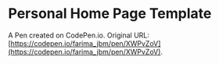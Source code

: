 # Personal Home Page  Template

A Pen created on CodePen.io. Original URL: [https://codepen.io/farima_jbm/pen/XWPvZoV](https://codepen.io/farima_jbm/pen/XWPvZoV).


